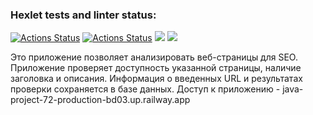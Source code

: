 ### Hexlet tests and linter status:
[![Actions Status](https://github.com/MaryKom/java-project-72/workflows/Java%20CI/badge.svg)](https://github.com/MaryKom/java-project-72/actions)
[![Actions Status](https://github.com/MaryKom/java-project-72/workflows/hexlet-check/badge.svg)](https://github.com/MaryKom/java-project-72/actions)
<a href="https://codeclimate.com/github/MaryKom/java-project-72/maintainability"><img src="https://api.codeclimate.com/v1/badges/8841c95cee9bac069e0c/maintainability" /></a>
<a href="https://codeclimate.com/github/MaryKom/java-project-72/test_coverage"><img src="https://api.codeclimate.com/v1/badges/8841c95cee9bac069e0c/test_coverage" /></a>

Это приложение позволяет анализировать веб-страницы для SEO. Приложение проверяет доступность указанной страницы, наличие заголовка и описания. Информация о введенных URL и результатах проверки сохраняется в базе данных. Доступ к приложению - java-project-72-production-bd03.up.railway.app
